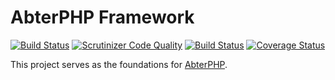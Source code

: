 # AbterPHP Framework

[![Build Status](https://travis-ci.com/abtercms/framework.svg?branch=master)](https://travis-ci.com/abtercms/framework)
[![Scrutinizer Code Quality](https://scrutinizer-ci.com/g/abtercms/framework/badges/quality-score.png?b=master)](https://scrutinizer-ci.com/g/abtercms/framework/?branch=master)
[![Build Status](https://scrutinizer-ci.com/g/abtercms/framework/badges/build.png?b=master)](https://scrutinizer-ci.com/g/abtercms/framework/build-status/master)
[![Coverage Status](https://coveralls.io/repos/github/abtercms/framework/badge.svg)](https://coveralls.io/github/abtercms/framework)

This project serves as the foundations for [AbterPHP](https://github.com/abtercms/abterphp).

